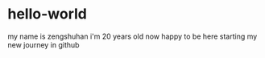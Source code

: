 # hello-world
my name is zengshuhan
i'm 20 years old now 
happy to be here
starting my new journey in github
